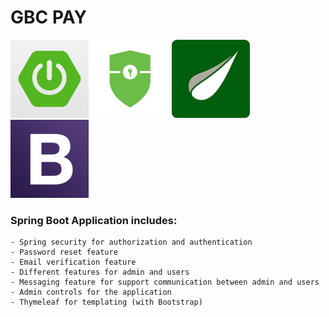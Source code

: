 # GBC PAY

<div style="display: inline-block">
    <img src="./github_assets/springboot.png" width="125" height="125" alt="springboot_logo"/>
    <img src="/github_assets/springsecurity.png" width="125" height="125" alt="springsecurity_logo"/>
    <img src="/github_assets/thymeleaf.jpg" width="125" height="125" alt="thymeleaf_logo"/>
    <img src="/github_assets/bootstrap.png" width="125" height="125" alt="bootstrap_logo"/>
</div>    


### Spring Boot Application includes: 
    - Spring security for authorization and authentication
    - Password reset feature
    - Email verification feature
    - Different features for admin and users
    - Messaging feature for support communication between admin and users 
    - Admin controls for the application 
    - Thymeleaf for templating (with Bootstrap)     

